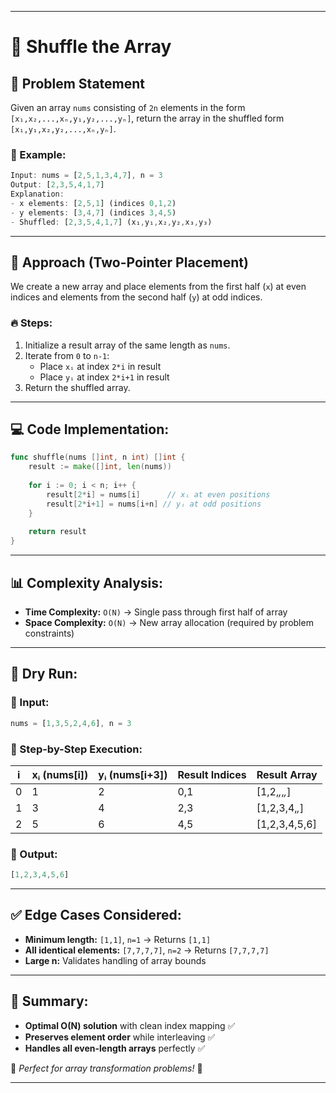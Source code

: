 
---

# 📌 Shuffle the Array

## 📝 Problem Statement
Given an array `nums` consisting of `2n` elements in the form `[x₁,x₂,...,xₙ,y₁,y₂,...,yₙ]`, return the array in the shuffled form `[x₁,y₁,x₂,y₂,...,xₙ,yₙ]`.

### 📝 Example:
```javascript
Input: nums = [2,5,1,3,4,7], n = 3
Output: [2,3,5,4,1,7]
Explanation: 
- x elements: [2,5,1] (indices 0,1,2)
- y elements: [3,4,7] (indices 3,4,5)
- Shuffled: [2,3,5,4,1,7] (x₁,y₁,x₂,y₂,x₃,y₃)
```

---

## 🔄 Approach (Two-Pointer Placement)
We create a new array and place elements from the first half (`x`) at even indices and elements from the second half (`y`) at odd indices.

### 🔥 Steps:
1. Initialize a result array of the same length as `nums`.
2. Iterate from `0` to `n-1`:
   - Place `xᵢ` at index `2*i` in result
   - Place `yᵢ` at index `2*i+1` in result
3. Return the shuffled array.

---

## 💻 Code Implementation:
```go
func shuffle(nums []int, n int) []int {
    result := make([]int, len(nums))
    
    for i := 0; i < n; i++ {
        result[2*i] = nums[i]      // xᵢ at even positions
        result[2*i+1] = nums[i+n] // yᵢ at odd positions
    }
    
    return result
}
```

---

## 📊 Complexity Analysis:
- **Time Complexity:** `O(N)` → Single pass through first half of array
- **Space Complexity:** `O(N)` → New array allocation (required by problem constraints)

---

## 🏁 Dry Run:
### 🔹 Input:
```javascript
nums = [1,3,5,2,4,6], n = 3
```
### 🔹 Step-by-Step Execution:

| i | xᵢ (nums[i]) | yᵢ (nums[i+3]) | Result Indices | Result Array         |
|---|--------------|----------------|----------------|----------------------|
| 0 | 1            | 2              | 0,1            | [1,2,_,_,_,_]        |
| 1 | 3            | 4              | 2,3            | [1,2,3,4,_,_]        |
| 2 | 5            | 6              | 4,5            | [1,2,3,4,5,6]        |

### 🔹 Output:
```javascript
[1,2,3,4,5,6]
```

---

## ✅ Edge Cases Considered:
- **Minimum length:** `[1,1]`, `n=1` → Returns `[1,1]`
- **All identical elements:** `[7,7,7,7]`, `n=2` → Returns `[7,7,7,7]`
- **Large n:** Validates handling of array bounds

---

## 🎯 Summary:
- **Optimal O(N) solution** with clean index mapping ✅
- **Preserves element order** while interleaving ✅
- **Handles all even-length arrays** perfectly ✅

🚀 *Perfect for array transformation problems!* 🚀

---

